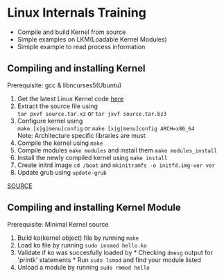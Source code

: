 Linux Internals Training
========================

* Compile and build Kernel from source
* Simple examples on LKM(Loadable Kernel Modules)
* Simiple example to read process information


Compiling and installing Kernel
----------------------------------------------------
Prerequisite: gcc & libncurses5(Ubuntu)

1. Get the latest Linux Kernel code [here](http://kernel.org/)
2. Extract the source file using  
   `tar pxvf source.tar.xz` or `tar jxvf source.tar.bz3`
3. Configure kernel using  
   `make [x|g|menu]config` or `make [x|g|menu]config ARCH=x86_64`  
   Note: Architecture specific libraries are must
4. Compile the kernel using `make`
5. Compile modules `make modules` and install them `make modules_install`
6. Install the newly compiled kernel using `make install`
7. Create initrd image `cd /boot` and `mkinitramfs -o initfd.img-ver ver`
8. Update grub using `update-grub`

[SOURCE](http://www.cyberciti.biz/tips/compiling-linux-kernel-26.html)


Compiling and installing Kernel Module
----------------------------------------------------
Prerequisite: Minimal Kernel source

  1. Build ko(kernel object) file by running `make`
  2. Load ko file by running `sudo insmod hello.ko`
  3. Validate if ko was succesfully loaded by 
    * Checking `dmesg` output for 'printk' statements
    * Run `sudo lsmod` and find your module listed
  4. Unload a module by running `sudo rmmod hello`
